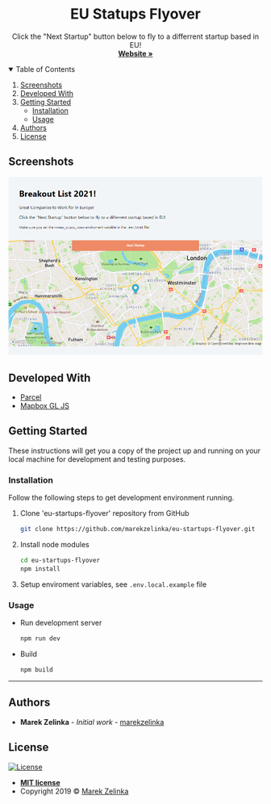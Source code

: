 <div align="center">
  <h1>EU Statups Flyover</h3>
  <p>
    Click the "Next Startup" button below to fly to a differrent startup based in EU!
    <br />
    <a href="https://eu-startups-flyover.vercel.app/"><strong>Website »</strong></a>
  </p>
</div>

<!-- TABLE OF CONTENTS -->
<details open="open">
  <summary>Table of Contents</summary>
  <ol>
    <li>
      <a href="#screenshots">Screenshots</a>
    </li>
    <li>
      <a href="#developed-with">Developed With</a>
    </li>
    <li>
      <a href="#getting-started">Getting Started</a>
      <ul>
        <li><a href="#installation">Installation</a></li>
        <li><a href="#usage">Usage</a></li>
      </ul>
    </li>
    <li><a href="#authors">Authors</a></li>
    <li><a href="#license">License</a></li>
  </ol>
</details>

## Screenshots

![](./screenshot.png)

## Developed With

- [Parcel](https://parceljs.org/)
- [Mapbox GL JS](https://docs.mapbox.com/mapbox-gl-js/api/)

## Getting Started

These instructions will get you a copy of the project up and running on your local machine for development and testing purposes.

### Installation

Follow the following steps to get development environment running.

1. Clone 'eu-startups-flyover' repository from GitHub

   ```sh
   git clone https://github.com/marekzelinka/eu-startups-flyover.git
   ```

2. Install node modules

   ```sh
   cd eu-startups-flyover
   npm install
   ```

3. Setup enviroment variables, see `.env.local.example` file

### Usage

- Run development server
  ```sh
  npm run dev
  ```
- Build
  ```sh
  npm build
  ```

---

## Authors

- **Marek Zelinka** - _Initial work_ - [marekzelinka](https://github.com/marekzelinka)

## License

[![License](http://img.shields.io/:license-mit-blue.svg?style=flat-square)](http://badges.mit-license.org)

- **[MIT license](http://opensource.org/licenses/mit-license.php)**
- Copyright 2019 © <a href="https://github.com/marekzelinka" target="_blank" rel="noopener noreferrer">Marek Zelinka</a>
